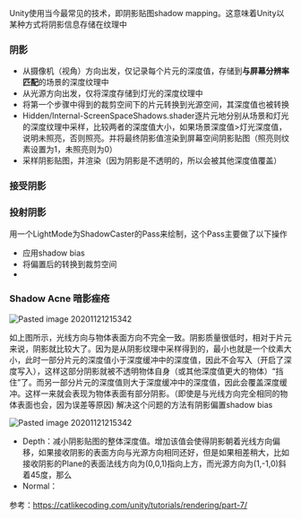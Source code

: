 Unity使用当今最常见的技术，即阴影贴图shadow mapping。这意味着Unity以某种方式将阴影信息存储在纹理中
### 阴影
- 从摄像机（视角）方向出发，仅记录每个片元的深度值，存储到**与屏幕分辨率匹配**的场景的深度纹理中
- 从光源方向出发，仅将深度存储到灯光的深度纹理中
- 将第一个步骤中得到的裁剪空间下的片元转换到光源空间，其深度值也被转换
- Hidden/Internal-ScreenSpaceShadows.shader逐片元地分别从场景和灯光的深度纹理中采样，比较两者的深度值大小，如果场景深度值>灯光深度值，说明未照亮，否则照亮。并将最终阴影值渲染到屏幕空间阴影贴图（照亮则纹素设置为1，未照亮则为0）
- 采样阴影贴图，并渲染（因为阴影是不透明的，所以会被其他深度值覆盖）
### 接受阴影

### 投射阴影
用一个LightMode为ShadowCaster的Pass来绘制，这个Pass主要做了以下操作
- 应用shadow bias
- 将偏置后的转换到裁剪空间
- 

### Shadow Acne 暗影痤疮

![Pasted image 20201121215342](https://fastly.jsdelivr.net/gh/YuzikiRain/ImageBed@master/img/202109122149968.png)

如上图所示，光线方向与物体表面方向不完全一致。阴影质量很低时，相对于片元来说，阴影就比较大了。因为是从阴影纹理中采样得到的，最小也就是一个纹素大小，此时一部分片元的深度值小于深度缓冲中的深度值，因此不会写入（开启了深度写入），这样这部分阴影就被不透明物体自身（或其他深度值更大的物体）“挡住”了。而另一部分片元的深度值则大于深度缓冲中的深度值，因此会覆盖深度缓冲。这样一来就会表现为物体表面有部分阴影。（即使是与光线方向完全相同的物体表面也会，因为误差等原因)
解决这个问题的方法有阴影偏置shadow bias

![Pasted image 20201121215342](https://fastly.jsdelivr.net/gh/YuzikiRain/ImageBed@master/img/202109122150014.png)


- Depth：减小阴影贴图的整体深度值。增加该值会使得阴影朝着光线方向偏移，如果接收阴影的表面方向与光源方向相同还好，但是如果相差稍大，比如接收阴影的Plane的表面法线方向为(0,0,1)指向上方，而光源方向为(1,-1,0)斜着45度，那么
- Normal：

参考：https://catlikecoding.com/unity/tutorials/rendering/part-7/